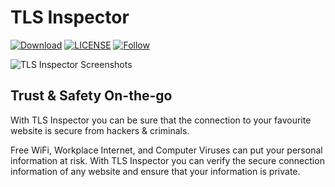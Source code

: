 # TLS Inspector

[![Download](https://img.shields.io/itunes/v/1100539810.svg?label=iTunes%20App%20Store&style=flat-square)](https://tlsinspector.com/dl.html)
[![LICENSE](https://img.shields.io/github/license/certificate-helper/TLS-Inspector.svg?style=flat-square)](https://github.com/ecnepsnai/ds/blob/master/LICENSE)
[![Follow](https://img.shields.io/twitter/follow/tlsinspector?style=flat-square)](https://twitter.com/tlsinspector)

<img src="https://tlsinspector.com/static/img/screenshots.png" alt="TLS Inspector Screenshots" />

## Trust & Safety On-the-go

With TLS Inspector you can be sure that the connection to your favourite website is secure from hackers & criminals.

Free WiFi, Workplace Internet, and Computer Viruses can put your personal information at risk. With TLS Inspector you can verify the secure connection information of any website and ensure that your information is private.
